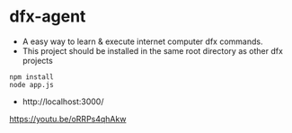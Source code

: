 # dfx-agent
- A easy way to learn & execute internet computer dfx commands.
- This project should be installed in the same root directory as other dfx projects

```
npm install
node app.js
```

- http://localhost:3000/

https://youtu.be/oRRPs4qhAkw
